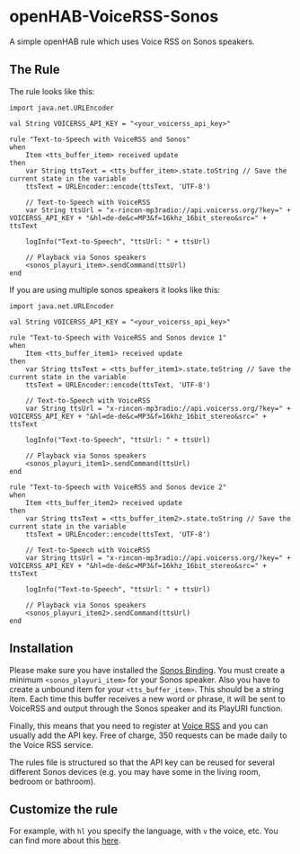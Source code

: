 # openHAB-VoiceRSS-Sonos
A simple openHAB rule which uses Voice RSS on Sonos speakers.

## The Rule

The rule looks like this:

```
import java.net.URLEncoder

val String VOICERSS_API_KEY = "<your_voicerss_api_key>"

rule "Text-to-Speech with VoiceRSS and Sonos"
when
    Item <tts_buffer_item> received update
then
    var String ttsText = <tts_buffer_item>.state.toString // Save the current state in the variable
    ttsText = URLEncoder::encode(ttsText, 'UTF-8')

    // Text-to-Speech with VoiceRSS
    var String ttsUrl = "x-rincon-mp3radio://api.voicerss.org/?key=" + VOICERSS_API_KEY + "&hl=de-de&c=MP3&f=16khz_16bit_stereo&src=" + ttsText

    logInfo("Text-to-Speech", "ttsUrl: " + ttsUrl)

    // Playback via Sonos speakers
    <sonos_playuri_item>.sendCommand(ttsUrl)
end
```

If you are using multiple sonos speakers it looks like this:

```
import java.net.URLEncoder

val String VOICERSS_API_KEY = "<your_voicerss_api_key>"

rule "Text-to-Speech with VoiceRSS and Sonos device 1"
when
    Item <tts_buffer_item1> received update
then
    var String ttsText = <tts_buffer_item1>.state.toString // Save the current state in the variable
    ttsText = URLEncoder::encode(ttsText, 'UTF-8')

    // Text-to-Speech with VoiceRSS
    var String ttsUrl = "x-rincon-mp3radio://api.voicerss.org/?key=" + VOICERSS_API_KEY + "&hl=de-de&c=MP3&f=16khz_16bit_stereo&src=" + ttsText

    logInfo("Text-to-Speech", "ttsUrl: " + ttsUrl)

    // Playback via Sonos speakers
    <sonos_playuri_item1>.sendCommand(ttsUrl)
end

rule "Text-to-Speech with VoiceRSS and Sonos device 2"
when
    Item <tts_buffer_item2> received update
then
    var String ttsText = <tts_buffer_item2>.state.toString // Save the current state in the variable
    ttsText = URLEncoder::encode(ttsText, 'UTF-8')

    // Text-to-Speech with VoiceRSS
    var String ttsUrl = "x-rincon-mp3radio://api.voicerss.org/?key=" + VOICERSS_API_KEY + "&hl=de-de&c=MP3&f=16khz_16bit_stereo&src=" + ttsText

    logInfo("Text-to-Speech", "ttsUrl: " + ttsUrl)

    // Playback via Sonos speakers
    <sonos_playuri_item2>.sendCommand(ttsUrl)
end
```


## Installation

Please make sure you have installed the [Sonos Binding](https://www.openhab.org/addons/bindings/sonos/). You must create a minimum `<sonos_playuri_item>` for your Sonos speaker. Also you have to create a unbound item for your `<tts_buffer_item>`. This should be a string item. Each time this buffer receives a new word or phrase, it will be sent to VoiceRSS and output through the Sonos speaker and its PlayURI function.

Finally, this means that you need to register at [Voice RSS](https://www.voicerss.org/) and you can usually add the API key. Free of charge, 350 requests can be made daily to the Voice RSS service.

The rules file is structured so that the API key can be reused for several different Sonos devices (e.g. you may have some in the living room, bedroom or bathroom).

## Customize the rule

For example, with `hl` you specify the language, with `v` the voice, etc. You can find more about this [here](https://www.voicerss.org/api/).
